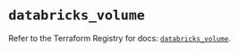 # `databricks_volume`

Refer to the Terraform Registry for docs: [`databricks_volume`](https://registry.terraform.io/providers/databricks/databricks/1.58.0/docs/resources/volume).
